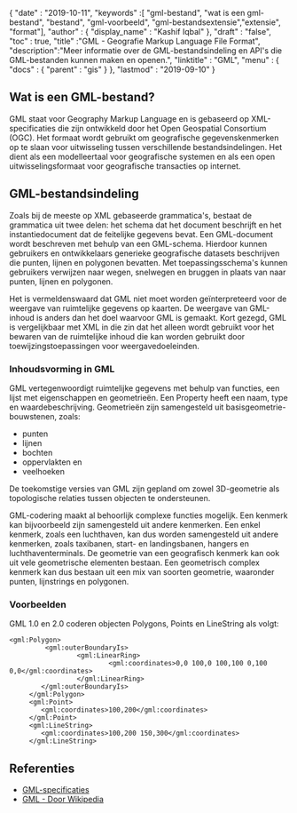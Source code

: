 {
  "date" : "2019-10-11",
  "keywords" :[ "gml-bestand", "wat is een gml-bestand", "bestand", "gml-voorbeeld", "gml-bestandsextensie","extensie", "format"],
  "author" : {
    "display_name" : "Kashif Iqbal"
},
  "draft" : "false",
  "toc" : true,
  "title" :"GML - Geografie Markup Language File Format",
  "description":"Meer informatie over de GML-bestandsindeling en API's die GML-bestanden kunnen maken en openen.",
  "linktitle" : "GML",
  "menu" : {
    "docs" : {
      "parent" : "gis"
}
},
  "lastmod" : "2019-09-10"
}

## Wat is een GML-bestand?

GML staat voor Geography Markup Language en is gebaseerd op XML-specificaties die zijn ontwikkeld door het Open Geospatial Consortium (OGC). Het formaat wordt gebruikt om geografische gegevenskenmerken op te slaan voor uitwisseling tussen verschillende bestandsindelingen. Het dient als een modelleertaal voor geografische systemen en als een open uitwisselingsformaat voor geografische transacties op internet.

## GML-bestandsindeling ##

Zoals bij de meeste op XML gebaseerde grammatica's, bestaat de grammatica uit twee delen: het schema dat het document beschrijft en het instantiedocument dat de feitelijke gegevens bevat. Een GML-document wordt beschreven met behulp van een GML-schema. Hierdoor kunnen gebruikers en ontwikkelaars generieke geografische datasets beschrijven die punten, lijnen en polygonen bevatten. Met toepassingsschema's kunnen gebruikers verwijzen naar wegen, snelwegen en bruggen in plaats van naar punten, lijnen en polygonen.

Het is vermeldenswaard dat GML niet moet worden geïnterpreteerd voor de weergave van ruimtelijke gegevens op kaarten. De weergave van GML-inhoud is anders dan het doel waarvoor GML is gemaakt. Kort gezegd, GML is vergelijkbaar met XML in die zin dat het alleen wordt gebruikt voor het bewaren van de ruimtelijke inhoud die kan worden gebruikt door toewijzingstoepassingen voor weergavedoeleinden.

### Inhoudsvorming in GML ###

GML vertegenwoordigt ruimtelijke gegevens met behulp van functies, een lijst met eigenschappen en geometrieën. Een Property heeft een naam, type en waardebeschrijving. Geometrieën zijn samengesteld uit basisgeometrie-bouwstenen, zoals:

* punten
* lijnen
* bochten
* oppervlakten en
* veelhoeken

De toekomstige versies van GML zijn gepland om zowel 3D-geometrie als topologische relaties tussen objecten te ondersteunen.

GML-codering maakt al behoorlijk complexe functies mogelijk. Een kenmerk kan bijvoorbeeld zijn samengesteld uit andere kenmerken. Een enkel kenmerk, zoals een luchthaven, kan dus worden samengesteld uit andere kenmerken, zoals taxibanen, start- en landingsbanen, hangers en luchthaventerminals. De geometrie van een geografisch kenmerk kan ook uit vele geometrische elementen bestaan. Een geometrisch complex kenmerk kan dus bestaan uit een mix van soorten geometrie, waaronder punten, lijnstrings en polygonen.

### Voorbeelden ###

GML 1.0 en 2.0 coderen objecten Polygons, Points en LineString als volgt:

```
<gml:Polygon>
         <gml:outerBoundaryIs>
                 <gml:LinearRing>
                         <gml:coordinates>0,0 100,0 100,100 0,100 0,0</gml:coordinates>
                 </gml:LinearRing>
        </gml:outerBoundaryIs>
     </gml:Polygon>
     <gml:Point>
        <gml:coordinates>100,200</gml:coordinates>
     </gml:Point>
     <gml:LineString>
        <gml:coordinates>100,200 150,300</gml:coordinates>
     </gml:LineString>
```

## Referenties ##

* [GML-specificaties](https://www.ogc.org/standard/gml/)
* [GML - Door Wikipedia](https://en.wikipedia.org/wiki/Geography_Markup_Language)

